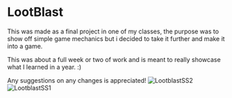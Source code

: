 # LootBlast

This was made as a final project in one of my classes, the purpose was to show off simple game mechanics but i decided to take it further and make it into a game. 

This was about a full week or two of work and is meant to really showcase what I learned in a year. :)

Any suggestions on any changes is appreciated!
![LootblastSS2](https://github.com/RyanLeB/LootBlast/assets/122310498/152b630a-3c00-4f04-bae2-53fb34469e30)
![LootblastSS1](https://github.com/RyanLeB/LootBlast/assets/122310498/d5081671-a04e-4fd8-b0dd-26b5ed697a45)

